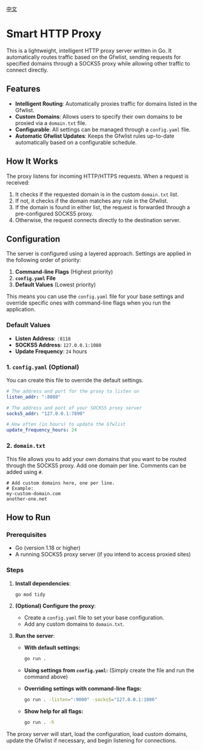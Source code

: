 [中文](./README_zh.md)

# Smart HTTP Proxy

This is a lightweight, intelligent HTTP proxy server written in Go. It automatically routes traffic based on the Gfwlist, sending requests for specified domains through a SOCKS5 proxy while allowing other traffic to connect directly.

## Features

- **Intelligent Routing**: Automatically proxies traffic for domains listed in the Gfwlist.
- **Custom Domains**: Allows users to specify their own domains to be proxied via a `domain.txt` file.
- **Configurable**: All settings can be managed through a `config.yaml` file.
- **Automatic Gfwlist Updates**: Keeps the Gfwlist rules up-to-date automatically based on a configurable schedule.

## How It Works

The proxy listens for incoming HTTP/HTTPS requests. When a request is received:
1.  It checks if the requested domain is in the custom `domain.txt` list.
2.  If not, it checks if the domain matches any rule in the Gfwlist.
3.  If the domain is found in either list, the request is forwarded through a pre-configured SOCKS5 proxy.
4.  Otherwise, the request connects directly to the destination server.

## Configuration

The server is configured using a layered approach. Settings are applied in the following order of priority:

1.  **Command-line Flags** (Highest priority)
2.  **`config.yaml` File**
3.  **Default Values** (Lowest priority)

This means you can use the `config.yaml` file for your base settings and override specific ones with command-line flags when you run the application.

### Default Values
- **Listen Address**: `:8118`
- **SOCKS5 Address**: `127.0.0.1:1080`
- **Update Frequency**: `24` hours

### 1. `config.yaml` (Optional)

You can create this file to override the default settings.

```yaml
# The address and port for the proxy to listen on
listen_addr: ":8080"

# The address and port of your SOCKS5 proxy server
socks5_addr: "127.0.0.1:7890"

# How often (in hours) to update the Gfwlist
update_frequency_hours: 24
```

### 2. `domain.txt`

This file allows you to add your own domains that you want to be routed through the SOCKS5 proxy. Add one domain per line. Comments can be added using `#`.

```
# Add custom domains here, one per line.
# Example:
my-custom-domain.com
another-one.net
```

## How to Run

### Prerequisites

- Go (version 1.18 or higher)
- A running SOCKS5 proxy server (if you intend to access proxied sites)

### Steps

1.  **Install dependencies**:
    ```bash
    go mod tidy
    ```

2.  **(Optional) Configure the proxy**:
    - Create a `config.yaml` file to set your base configuration.
    - Add any custom domains to `domain.txt`.

3.  **Run the server**:

    - **With default settings:**
      ```bash
      go run .
      ```

    - **Using settings from `config.yaml`:**
      (Simply create the file and run the command above)

    - **Overriding settings with command-line flags:**
      ```bash
      go run . -listen=":9000" -socks5="127.0.0.1:1086"
      ```

    - **Show help for all flags:**
      ```bash
      go run . -h
      ```

The proxy server will start, load the configuration, load custom domains, update the Gfwlist if necessary, and begin listening for connections.
